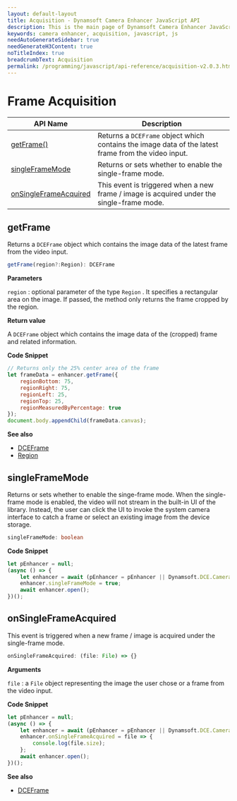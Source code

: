 ```yaml
---
layout: default-layout
title: Acquisition - Dynamsoft Camera Enhancer JavaScript API
description: This is the main page of Dynamsoft Camera Enhancer JavaScript SDK Acquisition.
keywords: camera enhancer, acquisition, javascript, js
needAutoGenerateSidebar: true
needGenerateH3Content: true
noTitleIndex: true
breadcrumbText: Acquisition
permalink: /programming/javascript/api-reference/acquisition-v2.0.3.html
---
```


# Frame Acquisition

| API Name | Description |
|---|---|
| [getFrame()](#getframe) | Returns a `DCEFrame` object which contains the image data of the latest frame from the video input. |
| [singleFrameMode](#singleframemode) | Returns or sets whether to enable the single-frame mode. |
| [onSingleFrameAcquired](#onsingleframeacquired) | This event is triggered when a new frame / image is acquired under the single-frame mode. |

## getFrame

Returns a `DCEFrame` object which contains the image data of the latest frame from the video input.

```typescript
getFrame(region?:Region): DCEFrame
```

**Parameters**

`region` : optional parameter of the type `Region` . It specifies a rectangular area on the image. If passed, the method only returns the frame cropped by the region.

**Return value**

A `DCEFrame` object which contains the image data of the (cropped) frame and related information.

**Code Snippet**

```javascript
// Returns only the 25% center area of the frame
let frameData = enhancer.getFrame({
    regionBottom: 75,
    regionRight: 75,
    regionLeft: 25,
    regionTop: 25,
    regionMeasuredByPercentage: true
});
document.body.appendChild(frameData.canvas);
```

**See also**

* [DCEFrame](interface/dceframe.html)
* [Region](interface/region.html)

## singleFrameMode

Returns or sets whether to enable the singe-frame mode. When the single-frame mode is enabled, the video will not stream in the built-in UI of the library. Instead, the user can click the UI to invoke the system camera interface to catch a frame or select an existing image from the device storage.

```typescript
singleFrameMode: boolean
```

**Code Snippet**

```javascript
let pEnhancer = null;
(async () => {
    let enhancer = await (pEnhancer = pEnhancer || Dynamsoft.DCE.CameraEnhancer.createInstance());
    enhancer.singleFrameMode = true;
    await enhancer.open();
})();
```

## onSingleFrameAcquired

This event is triggered when a new frame / image is acquired under the single-frame mode.

```typescript
onSingleFrameAcquired: (file: File) => {}
```

**Arguments**

`file` : a `File` object representing the image the user chose or a frame from the video input.

**Code Snippet**

```javascript
let pEnhancer = null;
(async () => {
    let enhancer = await (pEnhancer = pEnhancer || Dynamsoft.DCE.CameraEnhancer.createInstance());
    enhancer.onSingleFrameAcquired = file => {
        console.log(file.size);
    };
    await enhancer.open();
})();
```

**See also**

* [DCEFrame](interface/dceframe.html)
